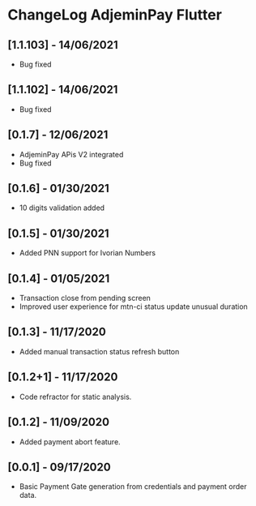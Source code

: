 # ChangeLog AdjeminPay Flutter

## [1.1.103] - 14/06/2021
* Bug fixed

## [1.1.102] - 14/06/2021
* Bug fixed

## [0.1.7] - 12/06/2021
* AdjeminPay APis V2  integrated
* Bug fixed

## [0.1.6] - 01/30/2021

* 10 digits validation added

## [0.1.5] - 01/30/2021

* Added PNN support for Ivorian Numbers

## [0.1.4] - 01/05/2021

* Transaction close from pending screen
* Improved user experience for mtn-ci status update unusual duration

## [0.1.3] - 11/17/2020

* Added manual transaction status refresh button

## [0.1.2+1] - 11/17/2020

* Code refractor for static analysis.

## [0.1.2] - 11/09/2020

* Added payment abort feature.
  
## [0.0.1] - 09/17/2020

* Basic Payment Gate generation from credentials and payment order data.
